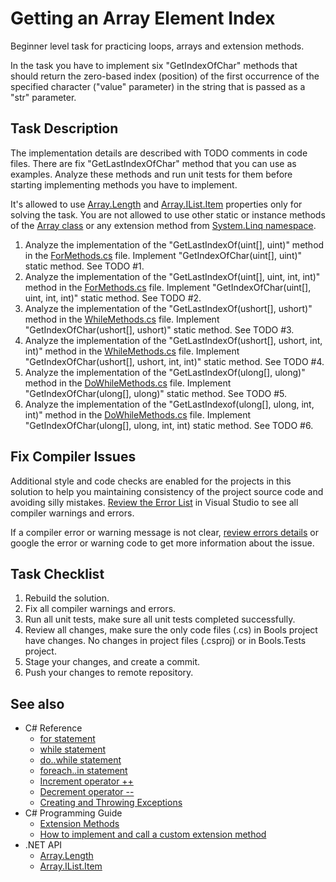 # Getting an Array Element Index

Beginner level task for practicing loops, arrays and extension methods.

In the task you have to implement six "GetIndexOfChar" methods that should return the zero-based index (position) of the first occurrence of the specified character ("value" parameter) in the string that is passed as a "str" parameter.


## Task Description

The implementation details are described with TODO comments in code files. There are fix "GetLastIndexOfChar" method that you can use as examples. Analyze these methods and run unit tests for them before starting implementing methods you have to implement.

It's allowed to use [Array.Length](https://docs.microsoft.com/en-us/dotnet/api/system.array.length) and [Array.IList.Item](https://docs.microsoft.com/en-us/dotnet/api/system.array.system-collections-ilist-item) properties only for solving the task. You are not allowed to use other static or instance methods of the [Array class](https://docs.microsoft.com/en-us/dotnet/api/system.array) or any extension method from [System.Linq namespace](https://docs.microsoft.com/en-us/dotnet/api/system.linq).

1. Analyze the implementation of the "GetLastIndexOf(uint[], uint)" method in the [ForMethods.cs](GettingArrayElementIndex/ForMethods.cs#L19) file. Implement "GetIndexOfChar(uint[], uint)" static method. See TODO #1.
1. Analyze the implementation of the "GetLastIndexOf(uint[], uint, int, int)" method in the [ForMethods.cs](GettingCharIndex/ForMethods.cs#L37) file. Implement "GetIndexOfChar(uint[], uint, int, int)" static method. See TODO #2.
1. Analyze the implementation of the "GetLastIndexOf(ushort[], ushort)" method in the [WhileMethods.cs](GettingCharIndex/WhileMethods.cs#L19) file. Implement "GetIndexOfChar(ushort[], ushort)" static method. See TODO #3.
1. Analyze the implementation of the "GetLastIndexOf(ushort[], ushort, int, int)" method in the [WhileMethods.cs](GettingCharIndex/WhileMethods.cs#L40) file. Implement "GetIndexOfChar(ushort[], ushort, int, int)" static method. See TODO #4.
1. Analyze the implementation of the "GetLastIndexOf(ulong[], ulong)" method in the [DoWhileMethods.cs](GettingCharIndex/DoWhileMethods.cs#L19) file. Implement "GetIndexOfChar(ulong[], ulong)" static method. See TODO #5.
1. Analyze the implementation of the "GetLastIndexof(ulong[], ulong, int, int)" method in the [DoWhileMethods.cs](GettingCharIndex/DoWhileMethods.cs#L44) file. Implement "GetIndexOfChar(ulong[], ulong, int, int) static method. See TODO #6.


## Fix Compiler Issues

Additional style and code checks are enabled for the projects in this solution to help you maintaining consistency of the project source code and avoiding silly mistakes. [Review the Error List](https://docs.microsoft.com/en-us/visualstudio/ide/find-and-fix-code-errors#review-the-error-list) in Visual Studio to see all compiler warnings and errors.

If a compiler error or warning message is not clear, [review errors details](https://docs.microsoft.com/en-us/visualstudio/ide/find-and-fix-code-errors#review-errors-in-detail) or google the error or warning code to get more information about the issue.


## Task Checklist

1. Rebuild the solution.
1. Fix all compiler warnings and errors.
1. Run all unit tests, make sure all unit tests completed successfully.
1. Review all changes, make sure the only code files (.cs) in Bools project have changes. No changes in project files (.csproj) or in Bools.Tests project.
1. Stage your changes, and create a commit.
1. Push your changes to remote repository.


## See also

* C# Reference
  * [for statement](https://docs.microsoft.com/en-us/dotnet/csharp/language-reference/keywords/for)
  * [while statement](https://docs.microsoft.com/en-us/dotnet/csharp/language-reference/keywords/while)
  * [do..while statement](https://docs.microsoft.com/en-us/dotnet/csharp/language-reference/keywords/do)
  * [foreach..in statement](https://docs.microsoft.com/en-us/dotnet/csharp/language-reference/keywords/foreach-in)
  * [Increment operator ++](https://docs.microsoft.com/en-us/dotnet/csharp/language-reference/operators/arithmetic-operators#increment-operator-)
  * [Decrement operator --](https://docs.microsoft.com/en-us/dotnet/csharp/language-reference/operators/arithmetic-operators#decrement-operator---)
  * [Creating and Throwing Exceptions](https://docs.microsoft.com/en-us/dotnet/csharp/programming-guide/exceptions/creating-and-throwing-exceptions)
* C# Programming Guide
  * [Extension Methods](https://docs.microsoft.com/en-us/dotnet/csharp/programming-guide/classes-and-structs/extension-methods)
  * [How to implement and call a custom extension method](https://docs.microsoft.com/en-us/dotnet/csharp/programming-guide/classes-and-structs/how-to-implement-and-call-a-custom-extension-method)
* .NET API
  * [Array.Length](https://docs.microsoft.com/en-us/dotnet/api/system.array.length)
  * [Array.IList.Item](https://docs.microsoft.com/en-us/dotnet/api/system.array.system-collections-ilist-item)
